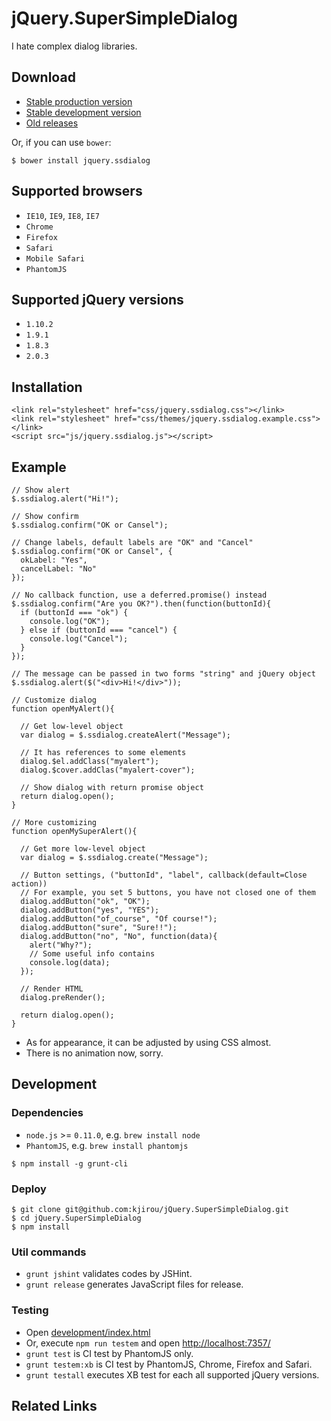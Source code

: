 jQuery.SuperSimpleDialog
========================

I hate complex dialog libraries.


## Download

- [Stable production version](https://raw.github.com/kjirou/jQuery.SuperSimpleDialog/master/js/jquery.ssdialog.min.js)
- [Stable development version](https://raw.github.com/kjirou/jQuery.SuperSimpleDialog/master/js/jquery.ssdialog.js)
- [Old releases](https://github.com/kjirou/jQuery.SuperSimpleDialog/releases)

Or, if you can use `bower`:
```
$ bower install jquery.ssdialog
```


## Supported browsers

- `IE10`, `IE9`, `IE8`, `IE7`
- `Chrome`
- `Firefox`
- `Safari`
- `Mobile Safari`
- `PhantomJS`


## Supported jQuery versions

- `1.10.2`
- `1.9.1`
- `1.8.3`
- `2.0.3`


## Installation

```
<link rel="stylesheet" href="css/jquery.ssdialog.css"></link>
<link rel="stylesheet" href="css/themes/jquery.ssdialog.example.css"></link>
<script src="js/jquery.ssdialog.js"></script>
```


## Example

```
// Show alert
$.ssdialog.alert("Hi!");

// Show confirm
$.ssdialog.confirm("OK or Cansel");

// Change labels, default labels are "OK" and "Cancel"
$.ssdialog.confirm("OK or Cansel", {
  okLabel: "Yes",
  cancelLabel: "No"
});

// No callback function, use a deferred.promise() instead
$.ssdialog.confirm("Are you OK?").then(function(buttonId){
  if (buttonId === "ok") {
    console.log("OK");
  } else if (buttonId === "cancel") {
    console.log("Cancel");
  }
});

// The message can be passed in two forms "string" and jQuery object
$.ssdialog.alert($("<div>Hi!</div>"));

// Customize dialog
function openMyAlert(){

  // Get low-level object
  var dialog = $.ssdialog.createAlert("Message");

  // It has references to some elements
  dialog.$el.addClass("myalert");
  dialog.$cover.addClas("myalert-cover");

  // Show dialog with return promise object
  return dialog.open();
}

// More customizing
function openMySuperAlert(){

  // Get more low-level object
  var dialog = $.ssdialog.create("Message");

  // Button settings, ("buttonId", "label", callback(default=Close action))
  // For example, you set 5 buttons, you have not closed one of them
  dialog.addButton("ok", "OK");
  dialog.addButton("yes", "YES");
  dialog.addButton("of_course", "Of course!");
  dialog.addButton("sure", "Sure!!");
  dialog.addButton("no", "No", function(data){
    alert("Why?");
    // Some useful info contains
    console.log(data);
  });

  // Render HTML
  dialog.preRender();

  return dialog.open();
}
```

- As for appearance, it can be adjusted by using CSS almost.
- There is no animation now, sorry.


## Development

### Dependencies

- `node.js` >= `0.11.0`, e.g. `brew install node`
- `PhantomJS`, e.g. `brew install phantomjs`

```
$ npm install -g grunt-cli
```

### Deploy

```
$ git clone git@github.com:kjirou/jQuery.SuperSimpleDialog.git
$ cd jQuery.SuperSimpleDialog
$ npm install
```

### Util commands

- `grunt jshint` validates codes by JSHint.
- `grunt release` generates JavaScript files for release.

### Testing

- Open [development/index.html](development/index.html)
- Or, execute `npm run testem` and open [http://localhost:7357/](http://localhost:7357/)
- `grunt test` is CI test by PhantomJS only.
- `grunt testem:xb` is CI test by PhantomJS, Chrome, Firefox and Safari.
- `grunt testall` executes XB test for each all supported jQuery versions.


## Related Links
